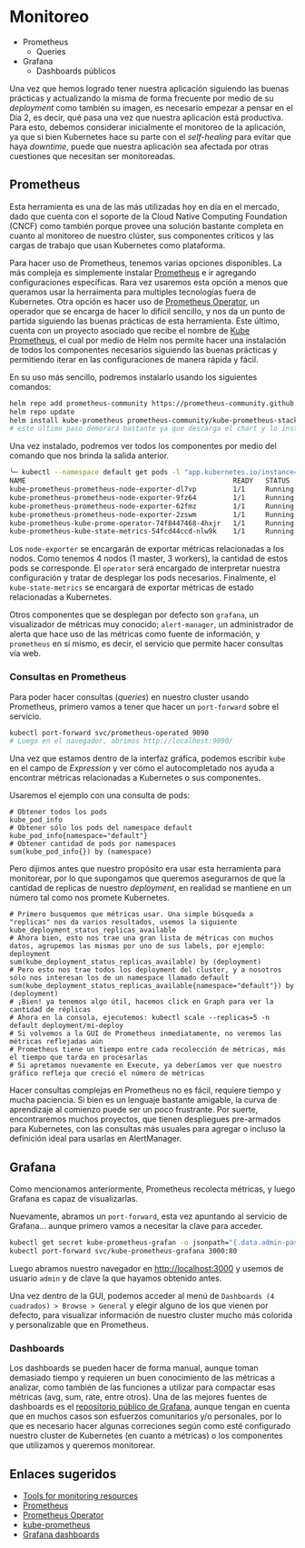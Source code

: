 # Monitoreo

- Prometheus
  - Queries
- Grafana
  - Dashboards públicos

Una vez que hemos logrado tener nuestra aplicación siguiendo las buenas prácticas y actualizando la misma de forma frecuente por medio de su *deployment* como también su imagen, es necesario empezar a pensar en el Día 2, es decir, qué pasa una vez que nuestra aplicación está productiva. Para esto, debemos considerar inicialmente el monitoreo de la aplicación, ya que si bien Kubernetes hace su parte con el *self-healing* para evitar que haya *downtime*, puede que nuestra aplicación sea afectada por otras cuestiones que necesitan ser monitoreadas.

## Prometheus

Esta herramienta es una de las más utilizadas hoy en día en el mercado, dado que cuenta con el soporte de la Cloud Native Computing Foundation (CNCF) como también porque provee una solución bastante completa en cuanto al monitoreo de nuestro clúster, sus componentes críticos y las cargas de trabajo que usan Kubernetes como plataforma.

Para hacer uso de Prometheus, tenemos varias opciones disponibles. La más compleja es simplemente instalar [Prometheus](https://prometheus.io/) e ir agregando configuraciones específicas. Rara vez usaremos esta opción a menos que queramos usar la herraimenta para multiples tecnologías fuera de Kubernetes. Otra opción es hacer uso de [Prometheus Operator](https://prometheus-operator.dev/), un operador que se encarga de hacer lo difícil sencillo, y nos da un punto de partida siguiendo las buenas prácticas de esta herramienta. Este último, cuenta con un proyecto asociado que recibe el nombre de [Kube Prometheus](https://github.com/prometheus-operator/kube-prometheus), el cual por medio de Helm nos permite hacer una instalación de todos los componentes necesarios siguiendo las buenas prácticas y permitiendo iterar en las configuraciones de manera rápida y fácil.

En su uso más sencillo, podremos instalarlo usando los siguientes comandos:

```bash
helm repo add prometheus-community https://prometheus-community.github.io/helm-charts
helm repo update
helm install kube-prometheus prometheus-community/kube-prometheus-stack
# este último paso demorará bastante ya que descarga el chart y lo instala
```

Una vez instalado, podremos ver todos los componentes por medio del comando que nos brinda la salida anterior.

```bash
╰─ kubectl --namespace default get pods -l "app.kubernetes.io/instance=kube-prometheus"
NAME                                                   READY   STATUS    RESTARTS   AGE
kube-prometheus-prometheus-node-exporter-dl7vp         1/1     Running   0          65s
kube-prometheus-prometheus-node-exporter-9fz64         1/1     Running   0          65s
kube-prometheus-prometheus-node-exporter-62fmz         1/1     Running   0          65s
kube-prometheus-prometheus-node-exporter-2zswm         1/1     Running   0          65s
kube-prometheus-kube-prome-operator-74f8447468-4hxjr   1/1     Running   0          65s
kube-prometheus-kube-state-metrics-54fcd44ccd-nlw9k    1/1     Running   0          65s
```

Los `node-exporter` se encargarán de exportar métricas relacionadas a los nodos. Como tenemos 4 nodos (1 master, 3 workers), la cantidad de estos pods se corresponde. El `operator` será encargado de interpretar nuestra configuración y tratar de desplegar los pods necesarios. Finalmente, el `kube-state-metrics` se encargará de exportar métricas de estado relacionadas a Kubernetes.

Otros componentes que se desplegan por defecto son `grafana`, un visualizador de métricas muy conocido; `alert-manager`, un administrador de alerta que hace uso de las métricas como fuente de información, y `prometheus` en sí mismo, es decir, el servicio que permite hacer consultas vía web.

### Consultas en Prometheus

Para poder hacer consultas (*queries*) en nuestro cluster usando Prometheus, primero vamos a tener que hacer un `port-forward` sobre el servicio.

```bash
kubectl port-forward svc/prometheus-operated 9090
# Luego en el navegador, abrimos http://localhost:9090/
```

Una vez que estamos dentro de la interfaz gráfica, podemos escribir `kube` en el campo de *Expression* y ver cómo el autocompletado nos ayuda a encontrar métricas relacionadas a Kubernetes o sus componentes.

Usaremos el ejemplo con una consulta de pods:

```promql
# Obtener todos los pods
kube_pod_info
# Obtener sólo los pods del namespace default
kube_pod_info{namespace="default"}
# Obtener cantidad de pods por namespaces
sum(kube_pod_info{}) by (namespace)
```

Pero dijimos antes que nuestro propósito era usar esta herramienta para monitorear, por lo que supongamos que queremos asegurarnos de que la cantidad de replicas de nuestro *deployment*, en realidad se mantiene en un número tal como nos promete Kubernetes.

```promql
# Primero busquemos que métricas usar. Una simple búsqueda a "replicas" nos da varios resultados, usemos la siguiente
kube_deployment_status_replicas_available
# Ahora bien, esto nos trae una gran lista de métricas con muchos datos, agrupemos las mismas por uno de sus labels, por ejemplo: deployment
sum(kube_deployment_status_replicas_available) by (deployment)
# Pero esto nos trae todos los deployment del cluster, y a nosotros sólo nos interesan los de un namespace llamado default
sum(kube_deployment_status_replicas_available{namespace="default"}) by (deployment)
# ¡Bien! ya tenemos algo útil, hacemos click en Graph para ver la cantidad de réplicas
# Ahora en la consola, ejecutemos: kubectl scale --replicas=5 -n default deployment/mi-deploy
# Si volvemos a la GUI de Prometheus inmediatamente, no veremos las métricas reflejadas aún
# Prometheus tiene un tiempo entre cada recolección de métricas, más el tiempo que tarda en procesarlas
# Si apretamos nuevamente en Execute, ya deberíamos ver que nuestro gráfico refleja que creció el número de métricas
```

Hacer consultas complejas en Prometheus no es fácil, requiere tiempo y mucha paciencia. Si bien es un lenguaje bastante amigable, la curva de aprendizaje al comienzo puede ser un poco frustrante. Por suerte, encontraremos muchos proyectos, que tienen despliegues pre-armados para Kubernetes, con las consultas más usuales para agregar o incluso la definición ideal para usarlas en AlertManager.

## Grafana

Como mencionamos anteriormente, Prometheus recolecta métricas, y luego Grafana es capaz de visualizarlas.

Nuevamente, abramos un `port-forward`, esta vez apuntando al servicio de Grafana... aunque primero vamos a necesitar la clave para acceder.

```bash
kubectl get secret kube-prometheus-grafan -o jsonpath="{.data.admin-password}" | base64 --decode ; echo
kubectl port-forward svc/kube-prometheus-grafana 3000:80
```

Luego abramos nuestro navegador en <http://localhost:3000> y usemos de usuario `admin` y de clave la que hayamos obtenido antes.

Una vez dentro de la GUI, podemos acceder al menú de `Dashboards (4 cuadrados) > Browse > General` y elegir alguno de los que vienen por defecto, para visualizar información de nuestro cluster mucho más colorida y personalizable que en Prometheus.

### Dashboards

Los dashboards se pueden hacer de forma manual, aunque toman demasiado tiempo y requieren un buen conocimiento de las métricas a analizar, como también de las funciones a utilizar para compactar esas métricas (avg, sum, rate, entre otros). Una de las mejores fuentes de dashboards es el [repositorio público de Grafana](https://grafana.com/grafana/dashboards/), aunque tengan en cuenta que en muchos casos son esfuerzos comunitarios y/o personales, por lo que es necesario hacer algunas correciones según como esté configurado nuestro cluster de Kubernetes (en cuanto a métricas) o los componentes que utilizamos y queremos monitorear.

## Enlaces sugeridos

- [Tools for monitoring resources](https://kubernetes.io/docs/tasks/debug/debug-cluster/resource-usage-monitoring/)
- [Prometheus](https://prometheus.io/)
- [Prometheus Operator](https://prometheus-operator.dev/)
- [kube-prometheus](https://github.com/prometheus-operator/kube-prometheus)
- [Grafana dashboards](https://grafana.com/grafana/dashboards/)
